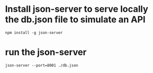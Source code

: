 # Install json-server to serve locally the db.json file to simulate an API

`npm install -g json-server`

# run the json-server

`json-server --port=8001 ./db.json`
